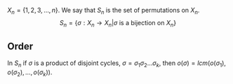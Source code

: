 $X_n=\{ 1,2,3,\dots ,n \}$. We say that $S_n$ is the set of permutations on $X_n$.
$$S_n=\{ \sigma:X_n\to X_n|\sigma \text{ is a bijection on } X_n \}$$
## Order
In $S_n$ if $\sigma$ is a product of disjoint cycles, $\sigma=\sigma_{1}\sigma_{2}\dots\sigma_k$, then $o(\sigma)=lcm(o(\sigma_{1}),o(\sigma_{2}),\dots,o(\sigma_k))$.
